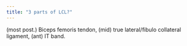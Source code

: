 ```yaml
---
title: "3 parts of LCL?"
---
```

(most post.) Biceps femoris tendon, (mid) true lateral/fibulo collateral ligament, (ant) IT band.

